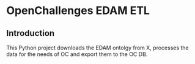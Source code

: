 # OpenChallenges EDAM ETL

## Introduction

This Python project downloads the EDAM ontolgy from X, processes the data for the needs of OC and
export them to the OC DB.